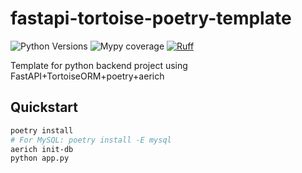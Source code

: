 # fastapi-tortoise-poetry-template
![Python Versions](https://img.shields.io/pypi/pyversions/asynctor)
![Mypy coverage](https://img.shields.io/badge/mypy-100%25-green.svg)
[![Ruff](https://img.shields.io/endpoint?url=https://raw.githubusercontent.com/astral-sh/ruff/main/assets/badge/v2.json)](https://github.com/astral-sh/ruff)

Template for python backend project using FastAPI+TortoiseORM+poetry+aerich

## Quickstart

```bash
poetry install
# For MySQL: poetry install -E mysql
aerich init-db
python app.py
```
